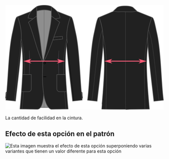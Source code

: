 ![Holgura de cintura](waistease.svg)

La cantidad de facilidad en la cintura.

## Efecto de esta opción en el patrón

![Esta imagen muestra el efecto de esta opción superponiendo varias variantes que tienen un valor diferente para esta opción](jaeger\_waistease\_sample.svg "Efecto de esta opción en el patrón")

